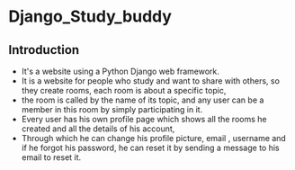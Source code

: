 # Django_Study_buddy


## Introduction

- It's a website using a Python Django web framework.
- It is a website for people who study and want to share with others, so they create rooms, each room is about a specific topic, 
- the room is called by the name of its topic, and any user can be a member in this room by simply participating in it. 
- Every user has his own profile page which shows all the rooms he created and all the details of his account, 
- Through which he can change his profile picture, email , username and if he forgot his password, he can reset it by sending a message to his email to reset it.
